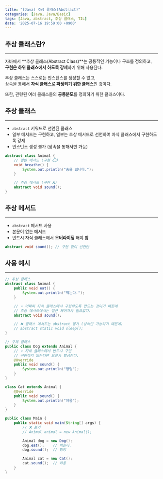 ```yaml
---
title: "[Java] 추상 클래스(Abstract)"
categories: [Java, Java/Basic]
tags: [Java, abstract, 추상 클래스, TIL]
date: '2025-07-16 19:59:00 +0900'
---
```


## 추상 클래스란?

---

자바에서 **추상 클래스(Abstract Class)**는 공통적인 기능이나 구조를 정의하고,   
**구현은 하위 클래스에서 하도록 강제**하기 위해 사용된다.   
   
추상 클래스는 스스로는 인스턴스를 생성할 수 없고,   
상속을 통해서 **자식 클래스로 파생되기 위한 클래스**인 것이다.   
   
또한, 관련된 여러 클래스들의 **공통분모**를 정의하기 위한 클래스이다.

## 추상 클래스

---

- `abstract` 키워드로 선언된 클래스
- 일부 메서드는 구현하고, 일부는 추상 메서드로 선언하여 자식 클래스에서 구현하도록 강제
- 인스턴스 생성 불가 (상속을 통해서만 가능)

```java
abstract class Animal {
    // 일반 메서드 (구현 ⭕️)
    void breathe() {
        System.out.println("숨을 쉽니다.");
    }

    // 추상 메서드 (구현 ❌)
    abstract void sound();
}
```

## 추상 메서드

---

- `abstract` 메서드 사용
- 본문이 없는 메서드
- 반드시 자식 클래스에서 **오버라이딩** 해야 함

```java
abstract void sound(); // 구현 없이 선언만
```

## 사용 예시

---

```java
// 추상 클래스
abstract class Animal {
    public void eat() {
        System.out.println("먹는다.");
    }

    // ⭐️ 어짜피 자식 클래스에서 구현하도록 만드는 것이기 때문에
    // 추상 메서드에서는 접근 제어자가 필요없다.
    abstract void sound();

    // ❌ 클래스 메서드는 abstract 불가 (상속만 가능하기 때문에)
    // abstract static void sleep();
}
```

```java
// 구체 클래스
public class Dog extends Animal {
    // ⭐️ 자식 클래스에서 반드시 구현
    // 구현하지 않는다면 오류가 발생한다.
    @Override
    public void sound() {
        System.out.println("멍멍");
    }
}

class Cat extends Animal {
    @Override
    public void sound() {
        System.out.println("야옹");
    }
}
```

```java
public class Main {
    public static void main(String[] args) {
        // ❌ 불가
        // Animal animal = new Animal();

        Animal dog = new Dog();
        dog.eat();    // 먹는다.
        dog.sound();  // 멍멍

        Animal cat = new Cat();
        cat.sound();  // 야옹
    }
}
```